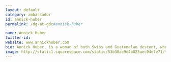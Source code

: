 ```yaml
---
layout: default
category: ambassador
id: annick-huber
permalink: /dg-at-gdc#annick-huber

name: Annick Huber
twitter-id: 
website: www.annickhuber.com
bio: Annick Huber, is a woman of both Swiss and Guatemalan descent, who is currently studying Human-Computer Interaction at GA Tech. She is also a co-founder of Ker-Chunk Games, a company that aims to make games by women for women. Ker-Chunk's first game, PrinceNapped, where you finally get to rescue a Prince, will be soft launching soon.
image: http://static1.squarespace.com/static/53b38ae9e4b025aec04e7e71/t/56a9aab7841abad2e365e0f4/1454269846858/?format=750w
---
```

